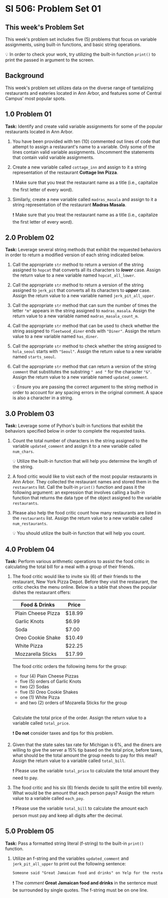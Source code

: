 
# SI 506: Problem Set 01

## This week's Problem Set

This week's problem set includes five (5) problems that focus on variable assignments, using built-in functions, and basic string operations.

:bulb: In order to check your work, try utilizing the built-in function `print()` to print the
passed in argument to the screen.

## Background

This week's problem set utilizes data on the diverse range of tantalizing restaurants and eateries located in Ann Arbor, and features some of Central Campus' most popular spots.

## 1.0 Problem 01

**Task:** Identify and create valid variable assignments for some of the popular restaurants located in Ann Arbor.

1. You have been provided with ten (10) commented out lines of code that attempt to assign a
   restaurant's name to a variable. Only some of the lines contain valid variable assignments.
   Uncomment the statements that contain valid variable assignments.

2. Create a new variable called `cottage_inn` and assign to it a string representation of the
   restaurant **Cottage Inn Pizza**.

   :exclamation: Make sure that you treat the restaurant name as a title (i.e., capitalize the first
   letter of every word).

3. Similarly, create a new variable called `madras_masala` and assign to it a string representation
   of the restaurant **Madras Masala**.

   :exclamation: Make sure that you treat the restaurant name as a title (i.e., capitalize the first letter of every word).

## 2.0 Problem 02

**Task:** Leverage several string methods that exhibit the requested behaviors in order to return a
modified version of each string indicated below.

1. Call the appropriate `str` method to return a version of the string assigned to `hopcat` that
   converts all its characters to **_lower_** case. Assign the return value to a new variable named
   `hopcat_all_lower`.

2. Call the appropriate `str` method to return a version of the string assigned to `jerk_pit` that
   converts all its characters to **_upper_** case. Assign the return value to a new variable named `jerk_pit_all_upper`.

3. Call the appropriate `str` method that can sum the number of times the letter `"m"` appears in
   the string assigned to `madras_masala`. Assign the return value to a new variable named
   `madras_masala_count_m`.

4. Call the appropriate `str` method that can be used to check whether the string assigned to
   `fleetwood_diner` ends with `"Diner"`. Assign the return value to a new variable named
   `has_diner`.

5. Call the appropriate `str` method to check whether the string assigned to `hola_seoul` starts
   with `"Seoul"`. Assign the return value to a new variable named `starts_seoul`.

6. Call the appropriate `str` method that can return a version of the string `comment` that
   substitutes the substring `" and "` for the character `"&"`. Assign the return value to a new
   variable named `updated_comment`.

   :bulb: Ensure you are passing the correct argument to the string method in order to account for any spacing errors in the original comment. A space is also a character in a string.

## 3.0 Problem 03

**Task:** Leverage some of Python's built-in functions that exhibit the behaviors specified below in
order to complete the requested tasks.

1. Count the total number of characters in the string assigned to the variable `updated_comment` and
   assign it to a new variable called `num_chars`.

    :bulb: Utilize the built-in function that will help you determine the length of the string.

2. A food critic would like to visit each of the most popular restaurants in Ann Arbor. They
   collected the restaurant names and stored them in the `restaurants` list. Call the built-in
   `print()` function and pass it the following argument: an expression that involves calling a
   built-in function that returns the data type of the object assigned to the variable
   `restaurants`.

3. Please also help the food critic count how many restaurants are listed in the `restaurants` list.
   Assign the return value to a new variable called `num_restaurants`.

   :bulb: You should utilize the built-in function that will help you count.

## 4.0 Problem 04

**Task:** Perform various arithmetic operations to assist the food critic in calculating the total
bill for a meal with a group of their friends.

1. The food critic would like to invite six (6) of their friends to the restaurant, New York Pizza
   Depot. Before they visit the restaurant, the critic checks the menu online. Below is a table that
   shows the popular dishes the restaurant offers:

   | Food & Drinks        | Price  |
   | -------------------- | ------ |
   | Plain Cheese Pizza   | $18.99 |
   | Garlic Knots         | $6.99  |
   | Soda                 | $7.00  |
   | Oreo Cookie Shake    | $10.49  |
   | White Pizza          | $22.25 |
   | Mozzarella Sticks    | $17.99 |

   The food critic orders the following items for the group:

   * four (4) Plain Cheese Pizzas
   * five (5) orders of Garlic Knots
   * two (2) Sodas
   * five (5) Oreo Cookie Shakes
   * one (1) White Pizza
   * and two (2) orders of Mozarella Sticks for the group

   <br />

   Calculate the total price of the order. Assign the return value to a variable called
   `total_price`.

   :exclamation: **Do not** consider taxes and tips for this problem.

2. Given that the state sales tax rate for Michigan is 6%, and the diners are willing to give the
   server a 15% tip based on the total price, before taxes, what should be the total amount the
   group needs to pay for this meal? Assign the return value to a variable called `total_bill`.

   :exclamation: Please use the variable `total_price` to calculate the total amount they need to
   pay.

3. The food critic and his six (6) friends decide to split the entire bill evenly. What would be the
   amount that each person pays? Assign the return value to a variable called `each_pay`.

    :exclamation: Please use the variable `total_bill` to calculate the amount each person must pay
    and keep all digits after the decimal.

## 5.0 Problem 05

**Task:** Pass a formatted string literal (f-string) to the built-in `print()` function.

1. Utilize an f-string and the variables `updated_comment` and `jerk_pit_all_upper` to print out the
following sentence:

   ```markdown
   Someone said "Great Jamaican food and drinks" on Yelp for the restaurant JAMAICAN JERK PIT.
   ```

   :exclamation: The _comment_ **Great Jamaican food and drinks** in the sentence must be
   surrounded by single quotes. The f-string must be on one line.

